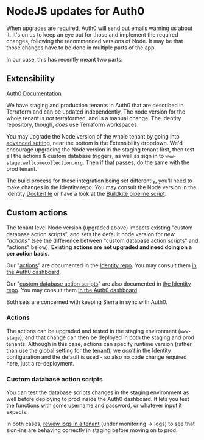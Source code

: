 # NodeJS updates for Auth0

When upgrades are required, Auth0 will send out emails warning us about it. It's on us to keep an eye out for those and implement the required changes, following the recommended versions of Node. It may be that those changes have to be done in multiple parts of the app.

In our case, this has recently meant two parts:

## Extensibility
[Auth0 Documentation](https://auth0.com/docs/get-started/tenant-settings#extensibility)

We have staging and production tenants in Auth0 that are described in Terraform and can be updated independently. The node version for the whole tenant is _not_ terraformed, and is a manual change. The Identity repository, though, _does_ use Terraform workspaces.

You may upgrade the Node version of the whole tenant by going into [advanced setting](https://manage.auth0.com/dashboard/eu/wellcomecollection/tenant/advanced), near the bottom is the Extensibility dropdown.
We'd encourage upgrading the Node version in the staging tenant first, then test all the actions & custom database triggers, as well as sign in to `www-stage.wellcomecollection.org`. Then if that passes, do the same with the prod tenant.

The build process for these integration being set differently, you'll need to make changes in the Identity repo. You may consult the Node version in the identity [Dockerfile](https://github.com/wellcomecollection/identity/blob/main/.buildkite/Dockerfile#L1) or have a look at the [Buildkite pipeline script](https://github.com/wellcomecollection/identity/blob/main/.buildkite/pipeline.yml#L34).


## Custom actions
The tenant level Node version (upgraded above) impacts existing "custom database action scripts", and sets the default node version for _new "actions"_ (see the difference between "custom database action scripts" and "actions" below). **Existing actions are not upgraded and need doing on a per action basis**.

Our "[actions](https://auth0.com/docs/customize/actions)" are documented in the [Identity repo](https://github.com/wellcomecollection/identity/tree/main/packages/apps/auth0-actions). You may consult them [in the Auth0 dashboard](https://manage.auth0.com/dashboard/eu/wellcomecollection-stage/actions/library).

Our "[custom database action scripts](https://auth0.com/docs/authenticate/database-connections/custom-db/create-db-connection)" are also documented in [the Identity repo](https://github.com/wellcomecollection/identity/tree/main/packages/apps/auth0-database-scripts). You may consult them [in the Auth0 dashboard](https://manage.auth0.com/dashboard/eu/wellcomecollection-stage/connections/database/con_x8EvHgL6VO1QNYzn/plug).

Both sets are concerned with keeping Sierra in sync with Auth0.

### Actions
The actions can be upgraded and tested in the staging environment (`www-stage`), and that change can then be deployed in both the staging and prod tenants.
Although in this case, actions can specify runtime version (rather than use the global setting for the tenant), we _don't_ in the Identity configuration and the default is used - so also no code change required here, just a re-deployment.

### Custom database action scripts
You can test the database scripts changes in the staging environment as well before deploying to prod inside the Auth0 dashboard. It lets you test the functions with some username and password, or whatever input it expects.

In both cases, [review logs in a tenant](https://manage.auth0.com/dashboard/eu/wellcomecollection/logs) (under monitoring -> logs) to see that sign-ins are behaving correctly in staging before moving on to prod.